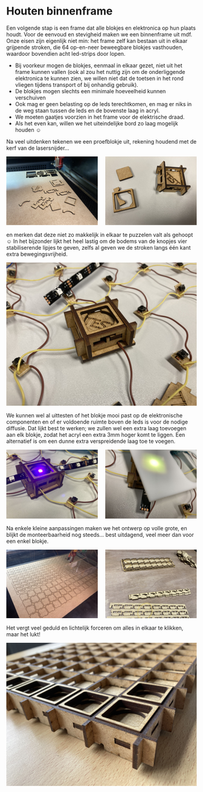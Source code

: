 # Houten binnenframe

Een volgende stap is een frame dat alle blokjes en elektronica op hun plaats houdt. Voor de eenvoud en stevigheid maken we een binnenframe uit mdf. Onze eisen zijn eigenlijk niet min: het frame zelf kan bestaan uit in elkaar grijpende stroken, die 64 op-en-neer beweegbare blokjes vasthouden, waardoor bovendien acht led-strips door lopen.
 * Bij voorkeur mogen de blokjes, eenmaal in elkaar gezet, niet uit het frame kunnen vallen (ook al zou het nuttig zijn om de onderliggende elektronica te kunnen zien, we willen niet dat de toetsen in het rond vliegen tijdens transport of bij onhandig gebruik).
 * De blokjes mogen slechts een minimale hoeveelheid kunnen verschuiven
 * Ook mag er geen belasting op de leds terechtkomen, en mag er niks in de weg staan tussen de leds en de bovenste laag in acryl.
 * We moeten gaatjes voorzien in het frame voor de elektrische draad.
 * Als het even kan, willen we het uiteindelijke bord zo laag mogelijk houden &#9786;

Na veel uitdenken tekenen we een proefblokje uit, rekening houdend met de kerf van de lasersnijder…

<p>
<img src="../assets/images/project/binnenframe1.jpg" width="48%"/>
<img src="../assets/images/project/binnenframe2.jpg" width="48%" style="float:right;"/>
</p>

en merken dat deze niet zo makkelijk in elkaar te puzzelen valt als gehoopt &#9786; In het bijzonder lijkt het heel lastig om de bodems van de knopjes vier stabiliserende lipjes te geven, zelfs al geven we de stroken langs één kant extra bewegingsvrijheid.

![binnenframe](../assets/images/project/binnenframe3.jpg "binnenframe")

We kunnen wel al uittesten of het blokje mooi past op de elektronische componenten en of er voldoende ruimte boven de leds is voor de nodige diffusie. Dat lijkt best te werken; we zullen wel een extra laag toevoegen aan elk blokje, zodat het acryl een extra 3mm hoger komt te liggen. Een alternatief is om een dunne extra verspreidende laag toe te voegen.

<p>
<img src="../assets/images/project/binnenframe4.jpg" width="48%"/>
<img src="../assets/images/project/binnenframe5.jpg" width="48%" style="float:right;"/>
</p>

Na enkele kleine aanpassingen maken we het ontwerp op volle grote, en blijkt de monteerbaarheid nog steeds… best uitdagend, veel meer dan voor een enkel blokje.

<p>
<img src="../assets/images/project/binnenframe6.jpg" width="48%"/>
<img src="../assets/images/project/binnenframe7.jpg" width="48%" style="float:right;"/>
</p>

Het vergt veel geduld en lichtelijk forceren om alles in elkaar te klikken, maar het lukt!

![binnenframe](../assets/images/project/binnenframe8.jpg "binnenframe")
